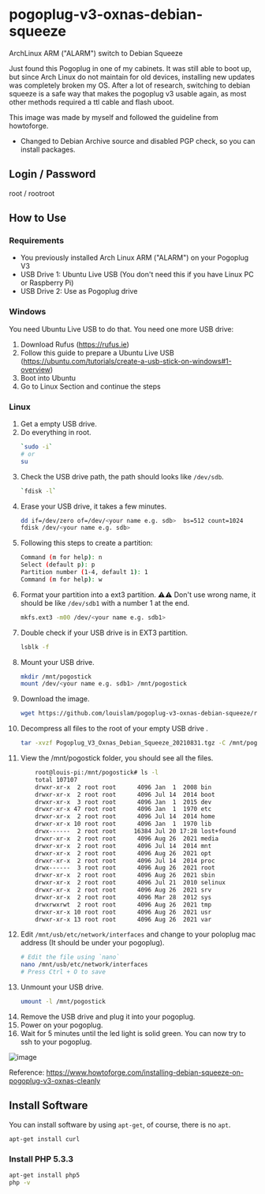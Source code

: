 # pogoplug-v3-oxnas-debian-squeeze

ArchLinux ARM ("ALARM") switch to Debian Squeeze

Just found this Pogoplug in one of my cabinets. It was still able to boot up, but since Arch Linux do not maintain for old devices, installing new updates was completely broken my OS. After a lot of research, switching to debian squeeze is a safe way that makes the pogoplug v3 usable again, as most other methods required a ttl cable and flash uboot.

This image was made by myself and followed the guideline from howtoforge.

- Changed to Debian Archive source and disabled PGP check, so you can install packages.

## Login / Password

root / rootroot

## How to Use

### Requirements

- You previously installed Arch Linux ARM ("ALARM") on your Pogoplug V3
- USB Drive 1: Ubuntu Live USB (You don't need this if you have Linux PC or Raspberry Pi)
- USB Drive 2: Use as Pogoplug drive

### Windows

You need Ubuntu Live USB to do that. You need one more USB drive:

1. Download Rufus (https://rufus.ie)
1. Follow this guide to prepare a Ubuntu Live USB (https://ubuntu.com/tutorials/create-a-usb-stick-on-windows#1-overview)
1. Boot into Ubuntu
1. Go to Linux Section and continue the steps

### Linux

1. Get a empty USB drive.
1. Do everything in root.
    ```bash
    `sudo -i` 
    # or 
    su
    ```
1. Check the USB drive path, the path should looks like `/dev/sdb`.
    ```bash
    `fdisk -l`
    ```
1. Erase your USB drive, it takes a few minutes.
    ```bash
    dd if=/dev/zero of=/dev/<your name e.g. sdb>  bs=512 count=1024
    fdisk /dev/<your name e.g. sdb> 
    ```
1. Following this steps to create a partition:
    ```bash
    Command (m for help): n
    Select (default p): p
    Partition number (1-4, default 1): 1
    Command (m for help): w
   ```
1. Format your partition into a ext3 partition. ⚠️⚠️ Don't use wrong name, it should be like `/dev/sdb1` with a number 1 at the end.
    ```bash
    mkfs.ext3 -m00 /dev/<your name e.g. sdb1> 
    ```
1. Double check if your USB drive is in EXT3 partition.
    ```bash
    lsblk -f
    ```
1. Mount your USB drive.
    ```bash
    mkdir /mnt/pogostick
    mount /dev/<your name e.g. sdb1> /mnt/pogostick
    ```
1. Download the image.
    ```bash
    wget https://github.com/louislam/pogoplug-v3-oxnas-debian-squeeze/releases/download/1.0/Pogoplug_V3_Oxnas_Debian_Squeeze_20210831.tgz
    ```
1. Decompress all files to the root of your empty USB drive .
    ```bash
    tar -xvzf Pogoplug_V3_Oxnas_Debian_Squeeze_20210831.tgz -C /mnt/pogostick
    ```
1. View the /mnt/pogostick folder, you should see all the files.   
    ```bash
        root@louis-pi:/mnt/pogostick# ls -l
        total 107107
        drwxr-xr-x  2 root root      4096 Jan  1  2008 bin
        drwxr-xr-x  2 root root      4096 Jul 14  2014 boot
        drwxr-xr-x  3 root root      4096 Jan  1  2015 dev
        drwxr-xr-x 47 root root      4096 Jan  1  1970 etc
        drwxr-xr-x  2 root root      4096 Jul 14  2014 home
        drwxr-xr-x 10 root root      4096 Jan  1  1970 lib
        drwx------  2 root root     16384 Jul 20 17:28 lost+found
        drwxr-xr-x  2 root root      4096 Aug 26  2021 media
        drwxr-xr-x  2 root root      4096 Jul 14  2014 mnt
        drwxr-xr-x  2 root root      4096 Aug 26  2021 opt
        drwxr-xr-x  2 root root      4096 Jul 14  2014 proc
        drwx------  3 root root      4096 Aug 26  2021 root
        drwxr-xr-x  2 root root      4096 Aug 26  2021 sbin
        drwxr-xr-x  2 root root      4096 Jul 21  2010 selinux
        drwxr-xr-x  2 root root      4096 Aug 26  2021 srv
        drwxr-xr-x  2 root root      4096 Mar 28  2012 sys
        drwxrwxrwt  2 root root      4096 Aug 26  2021 tmp
        drwxr-xr-x 10 root root      4096 Aug 26  2021 usr
        drwxr-xr-x 13 root root      4096 Aug 26  2021 var
    ```
1. Edit `/mnt/usb/etc/network/interfaces` and change to your poloplug mac address (It should be under your pogoplug).
    ```bash
    # Edit the file using `nano`
    nano /mnt/usb/etc/network/interfaces
    # Press Ctrl + O to save
    ```
1. Unmount your USB drive.
    ```bash
    umount -l /mnt/pogostick
    ```
1. Remove the USB drive and plug it into your pogoplug.
1. Power on your pogoplug.
2. Wait for 5 minutes until the led light is solid green. You can now try to ssh to your pogoplug.

![image](https://github.com/louislam/pogoplug-v3-oxnas-debian-squeeze/assets/1336778/d799e725-7807-40c3-8c44-ecefdadb5280)


Reference:
https://www.howtoforge.com/installing-debian-squeeze-on-pogoplug-v3-oxnas-cleanly

## Install Software

You can install software by using `apt-get`, of course, there is no `apt`.

`apt-get install curl`


### Install PHP 5.3.3

```bash
apt-get install php5
php -v
```
